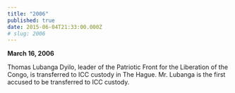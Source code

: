 ```yaml
---
title: "2006"
published: true
date: 2015-06-04T21:33:00.000Z
# slug: 2006
---
```


**March 16, 2006**

Thomas Lubanga Dyilo, leader of the Patriotic Front for the Liberation of the Congo, is transferred to ICC custody in The Hague. Mr. Lubanga is the first accused to be transferred to ICC custody.

